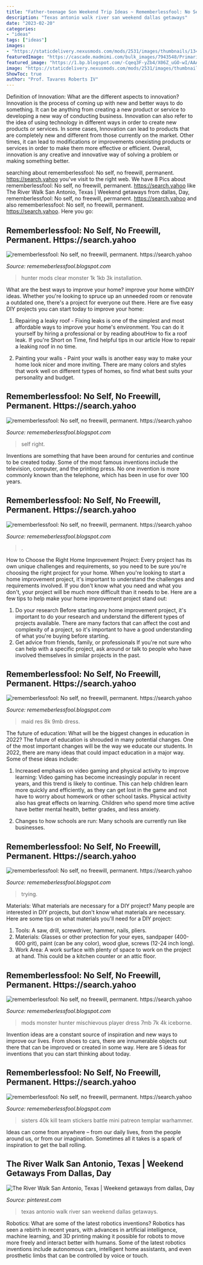 ```yaml
---
title: "Father-teenage Son Weekend Trip Ideas ~ Rememberlessfool: No Self, No Freewill, Permanent. Https://search.yahoo"
description: "Texas antonio walk river san weekend dallas getaways"
date: "2023-02-20"
categories:
- "ideas"
tags: ["ideas"]
images:
- "https://staticdelivery.nexusmods.com/mods/2531/images/thumbnails/1347/1347-1560953783-887121256.jpeg"
featuredImage: "https://cascade.madmimi.com/bulk_images/7943548/Primaris-smooth-patreon20191104-31990-1vzzqm7.jpg?1572872561"
featured_image: "https://1.bp.blogspot.com/-Cqeq3F-yZb4/X06Z_uGO-wI/AAAAAAAAfts/i8lDk9NCb3UcCmHVfmC1HPbGzsqmSBxFgCLcBGAsYHQ/s1600/Untitled2006.png"
image: "https://staticdelivery.nexusmods.com/mods/2531/images/thumbnails/1347/1347-1560953783-887121256.jpeg"
ShowToc: true
author: "Prof. Tavares Roberts IV"
---
```



Definition of Innovation: What are the different aspects to innovation?
Innovation is the process of coming up with new and better ways to do something. It can be anything from creating a new product or service to developing a new way of conducting business. Innovation can also refer to the idea of using technology in different ways in order to create new products or services. In some cases, Innovation can lead to products that are completely new and different from those currently on the market. Other times, it can lead to modifications or improvements onexisting products or services in order to make them more effective or efficient. Overall, innovation is any creative and innovative way of solving a problem or making something better.

	

		
searching about rememberlessfool: No self, no freewill, permanent. https://search.yahoo you've visit to the right web. We have 8 Pics about rememberlessfool: No self, no freewill, permanent. https://search.yahoo like The River Walk San Antonio, Texas | Weekend getaways from dallas, Day, rememberlessfool: No self, no freewill, permanent. https://search.yahoo and also rememberlessfool: No self, no freewill, permanent. https://search.yahoo. Here you go:
		
    
## Rememberlessfool: No Self, No Freewill, Permanent. Https://search.yahoo

<img loading=lazy src="https://staticdelivery.nexusmods.com/mods/2531/images/thumbnails/7/7-1534283510-59228625.png" onerror="this.onerror=null;this.src='https://tse1.mm.bing.net/th?id=OIP._Hdfl_BI1OHjMjYUu7MOjwAAAA&amp;pid=15.1';" alt="rememberlessfool: No self, no freewill, permanent. https://search.yahoo">

_Source: rememeberlessfool.blogspot.com_

>hunter mods clear monster 1k 1kb 3k installation. 

	

What are the best ways to improve your home?
improve your home withDIY ideas. Whether you're looking to spruce up an unneeded room or renovate a outdated one, there's a project for everyone out there. Here are five easy DIY projects you can start today to improve your home: 
1. Repairing a leaky roof - Fixing leaks is one of the simplest and most affordable ways to improve your home's environment. You can do it yourself by hiring a professional or by reading aboutHow to fix a roof leak. If you're Short on Time, find helpful tips in our article How to repair a leaking roof in no time. 

2. Painting your walls - Paint your walls is another easy way to make your home look nicer and more inviting. There are many colors and styles that work well on different types of homes, so find what best suits your personality and budget.

    
## Rememberlessfool: No Self, No Freewill, Permanent. Https://search.yahoo

<img loading=lazy src="https://1.bp.blogspot.com/-OfcYCldj_fo/XkYH1x4TlaI/AAAAAAAAcsw/IDY6d0rYxogrn_FngfDP7TzWtPHiI5f_QCLcBGAsYHQ/s1600/Untitled439.png" onerror="this.onerror=null;this.src='https://tse4.mm.bing.net/th?id=OIP.OgMWNQG7pK7PkFSZhdbeZAHaEK&amp;pid=15.1';" alt="rememberlessfool: No self, no freewill, permanent. https://search.yahoo">

_Source: rememeberlessfool.blogspot.com_

>self right. 

	

Inventions are something that have been around for centuries and continue to be created today. Some of the most famous inventions include the television, computer, and the printing press. No one invention is more commonly known than the telephone, which has been in use for over 100 years.

    
## Rememberlessfool: No Self, No Freewill, Permanent. Https://search.yahoo

<img loading=lazy src="https://1.bp.blogspot.com/-Cqeq3F-yZb4/X06Z_uGO-wI/AAAAAAAAfts/i8lDk9NCb3UcCmHVfmC1HPbGzsqmSBxFgCLcBGAsYHQ/s1600/Untitled2006.png" onerror="this.onerror=null;this.src='https://tse4.mm.bing.net/th?id=OIP.rO6KX3NZo-3ae0drN98DagHaEK&amp;pid=15.1';" alt="rememberlessfool: No self, no freewill, permanent. https://search.yahoo">

_Source: rememeberlessfool.blogspot.com_

>. 

	

How to Choose the Right Home Improvement Project: Every project has its own unique challenges and requirements, so you need to be sure you're choosing the right project for your home.
When you're looking to start a home improvement project, it's important to understand the challenges and requirements involved. If you don't know what you need and what you don't, your project will be much more difficult than it needs to be. Here are a few tips to help make your home improvement project stand out:
1. Do your research
Before starting any home improvement project, it's important to do your research and understand the different types of projects available. There are many factors that can affect the cost and complexity of a project, so it's important to have a good understanding of what you're buying before starting.
2. Get advice from friends, family, or professionals
If you're not sure who can help with a specific project, ask around or talk to people who have involved themselves in similar projects in the past.

    
## Rememberlessfool: No Self, No Freewill, Permanent. Https://search.yahoo

<img loading=lazy src="https://staticdelivery.nexusmods.com/mods/2531/images/thumbnails/1347/1347-1560953783-887121256.jpeg" onerror="this.onerror=null;this.src='https://tse2.mm.bing.net/th?id=OIP.f_f6vNh0_HpaNYhJAzW-GAAAAA&amp;pid=15.1';" alt="rememberlessfool: No self, no freewill, permanent. https://search.yahoo">

_Source: rememeberlessfool.blogspot.com_

>maid res 8k 9mb dress. 

	

The future of education: What will be the biggest changes in education in 2022?
The future of education is shrouded in many potential changes. One of the most important changes will be the way we educate our students. In 2022, there are many ideas that could impact education in a major way. Some of these ideas include: 
1) Increased emphasis on video gaming and physical activity to improve learning: Video gaming has become increasingly popular in recent years, and this trend is likely to continue. This can help children learn more quickly and efficiently, as they can get lost in the game and not have to worry about homework or other school tasks. Physical activity also has great effects on learning. Children who spend more time active have better mental health, better grades, and less anxiety. 

2) Changes to how schools are run: Many schools are currently run like businesses.

    
## Rememberlessfool: No Self, No Freewill, Permanent. Https://search.yahoo

<img loading=lazy src="https://1.bp.blogspot.com/-_G6cb8fsyEU/XlG4oDJSzGI/AAAAAAAAdcU/ZRzSA1hCXr8sUhmQ4g2TlF_ad_E0DyOZACLcBGAsYHQ/s1600/Untitled717.png" onerror="this.onerror=null;this.src='https://tse2.mm.bing.net/th?id=OIP.pGaMaauHf5xUeD_N4KmMWgHaEK&amp;pid=15.1';" alt="rememberlessfool: No self, no freewill, permanent. https://search.yahoo">

_Source: rememeberlessfool.blogspot.com_

>trying. 

	

Materials: What materials are necessary for a DIY project?
Many people are interested in DIY projects, but don't know what materials are necessary. Here are some tips on what materials you'll need for a DIY project:
1. Tools: A saw, drill, screwdriver, hammer, nails, pliers.
2. Materials: Glasses or other protection for your eyes, sandpaper (400-600 grit), paint (can be any color), wood glue, screws (12-24 inch long).
3. Work Area: A work surface with plenty of space to work on the project at hand. This could be a kitchen counter or an attic floor.

    
## Rememberlessfool: No Self, No Freewill, Permanent. Https://search.yahoo

<img loading=lazy src="https://staticdelivery.nexusmods.com/mods/2531/images/thumbnails/284/284-1539584143-211907637.jpeg" onerror="this.onerror=null;this.src='https://tse1.mm.bing.net/th?id=OIP.T4sxkujxA2QCDBUdVzXQSQAAAA&amp;pid=15.1';" alt="rememberlessfool: No self, no freewill, permanent. https://search.yahoo">

_Source: rememeberlessfool.blogspot.com_

>mods monster hunter mischievous player dress 7mb 7k 4k iceborne. 

	

Invention ideas are a constant source of inspiration and new ways to improve our lives. From shoes to cars, there are innumerable objects out there that can be improved or created in some way. Here are 5 ideas for inventions that you can start thinking about today.

    
## Rememberlessfool: No Self, No Freewill, Permanent. Https://search.yahoo

<img loading=lazy src="https://cascade.madmimi.com/bulk_images/7943548/Primaris-smooth-patreon20191104-31990-1vzzqm7.jpg?1572872561" onerror="this.onerror=null;this.src='https://tse1.mm.bing.net/th?id=OIP.fCzK9PU-u-yW2Skl03npbAHaEp&amp;pid=15.1';" alt="rememberlessfool: No self, no freewill, permanent. https://search.yahoo">

_Source: rememeberlessfool.blogspot.com_

>sisters 40k kill team stickers battle mini patreon templar warhammer. 

	

Ideas can come from anywhere – from our daily lives, from the people around us, or from our imagination. Sometimes all it takes is a spark of inspiration to get the ball rolling.

    
## The River Walk San Antonio, Texas | Weekend Getaways From Dallas, Day

<img loading=lazy src="https://i.pinimg.com/originals/9e/bf/1a/9ebf1a04eb6f87ba4b26ac18acfe8501.jpg" onerror="this.onerror=null;this.src='https://tse4.mm.bing.net/th?id=OIP.5iDTFQDvAnx-daDAFXBncAHaHZ&amp;pid=15.1';" alt="The River Walk San Antonio, Texas | Weekend getaways from dallas, Day">

_Source: pinterest.com_

>texas antonio walk river san weekend dallas getaways. 

	

Robotics: What are some of the latest robotics inventions?
Robotics has seen a rebirth in recent years, with advances in artificial intelligence, machine learning, and 3D printing making it possible for robots to move more freely and interact better with humans. Some of the latest robotics inventions include autonomous cars, intelligent home assistants, and even prosthetic limbs that can be controlled by voice or touch.

